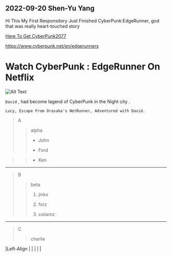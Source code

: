 ## 2022-09-20 Shen-Yu Yang
Hi 
This My First Responsitory
Just Finished CyberPunk:EdgeRunner, god that was really heart-touched story

[Here To Get CyberPunk2077](https://www.cyberpunk.net/en/edgerunners)

<https://www.cyberpunk.net/en/edgerunners>

# **Watch CyberPunk : EdgeRunner On Netflix**

![Alt Text](https://gettotext.com/wp-content/uploads/2022/09/Cyberpunk-2077-is-a-hit-again-on-Steam-and-it.jpg)

`David` , had become lagend of CyberPunk in the Night city .

```
Lucy, Escape From Orasaka's NetRunner, Adventured with David.
```

>A
>>alpha
>>
>>* John
>>
>>* Ford

>>* Ken
---
>B
>>beta
>>
>>1. jinks
>>
>>2. forz
>>
>>3. coliamz
---
>C
>>charlie

|Left-Align
|
|
|
|
|
